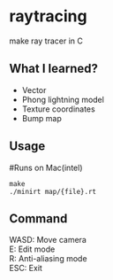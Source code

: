 # raytracing
make ray tracer in C

## What I learned?
- Vector
- Phong lightning model
- Texture coordinates
- Bump map

## Usage
#Runs on Mac(intel)
```
make
./minirt map/{file}.rt
```
## Command
WASD: Move camera <br>
E: Edit mode <br>
R: Anti-aliasing mode <br>
ESC: Exit
